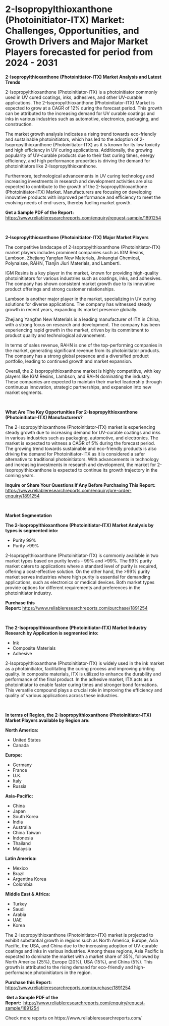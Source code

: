 <p><h1>2-Isopropylthioxanthone (Photoinitiator-ITX) Market: Challenges, Opportunities, and Growth Drivers and Major Market Players forecasted for period from 2024 - 2031</h1></p><p><strong>2-Isopropylthioxanthone (Photoinitiator-ITX) Market Analysis and Latest Trends</strong></p>
<p><p>2-Isopropylthioxanthone (Photoinitiator-ITX) is a photoinitiator commonly used in UV cured coatings, inks, adhesives, and other UV-curable applications. The 2-Isopropylthioxanthone (Photoinitiator-ITX) Market is expected to grow at a CAGR of 12% during the forecast period. This growth can be attributed to the increasing demand for UV curable coatings and inks in various industries such as automotive, electronics, packaging, and construction.</p><p>The market growth analysis indicates a rising trend towards eco-friendly and sustainable photoinitiators, which has led to the adoption of 2-Isopropylthioxanthone (Photoinitiator-ITX) as it is known for its low toxicity and high efficiency in UV curing applications. Additionally, the growing popularity of UV-curable products due to their fast curing times, energy efficiency, and high performance properties is driving the demand for photoinitiators like 2-Isopropylthioxanthone.</p><p>Furthermore, technological advancements in UV curing technology and increasing investments in research and development activities are also expected to contribute to the growth of the 2-Isopropylthioxanthone (Photoinitiator-ITX) Market. Manufacturers are focusing on developing innovative products with improved performance and efficiency to meet the evolving needs of end-users, thereby fueling market growth.</p></p>
<p><strong>Get a Sample PDF of the Report:&nbsp;</strong> <a href="https://www.reliableresearchreports.com/enquiry/request-sample/1891254">https://www.reliableresearchreports.com/enquiry/request-sample/1891254</a></p>
<p>&nbsp;</p>
<p><strong>2-Isopropylthioxanthone (Photoinitiator-ITX) Major Market Players</strong></p>
<p><p>The competitive landscape of 2-Isopropylthioxanthone (Photoinitiator-ITX) market players includes prominent companies such as IGM Resins, Lambson, Zhejiang Yangfan New Materials, Jinkangtai Chemical, Polynaisse, RAHN, Tianjin Jiuri Materials, and Lamberti.</p><p>IGM Resins is a key player in the market, known for providing high-quality photoinitiators for various industries such as coatings, inks, and adhesives. The company has shown consistent market growth due to its innovative product offerings and strong customer relationships.</p><p>Lambson is another major player in the market, specializing in UV curing solutions for diverse applications. The company has witnessed steady growth in recent years, expanding its market presence globally.</p><p>Zhejiang Yangfan New Materials is a leading manufacturer of ITX in China, with a strong focus on research and development. The company has been experiencing rapid growth in the market, driven by its commitment to product quality and technological advancement.</p><p>In terms of sales revenue, RAHN is one of the top-performing companies in the market, generating significant revenue from its photoinitiator products. The company has a strong global presence and a diversified product portfolio, leading to continued growth and market expansion.</p><p>Overall, the 2-Isopropylthioxanthone market is highly competitive, with key players like IGM Resins, Lambson, and RAHN dominating the industry. These companies are expected to maintain their market leadership through continuous innovation, strategic partnerships, and expansion into new market segments.</p></p>
<p>&nbsp;</p>
<p><strong>What Are The Key Opportunities For 2-Isopropylthioxanthone (Photoinitiator-ITX) Manufacturers?</strong></p>
<p><p>The 2-Isopropylthioxanthone (Photoinitiator-ITX) market is experiencing steady growth due to increasing demand for UV-curable coatings and inks in various industries such as packaging, automotive, and electronics. The market is expected to witness a CAGR of 5% during the forecast period. The growing trend towards sustainable and eco-friendly products is also driving the demand for Photoinitiator-ITX as it is considered a safer alternative to traditional photoinitiators. With advancements in technology and increasing investments in research and development, the market for 2-Isopropylthioxanthone is expected to continue its growth trajectory in the coming years.</p></p>
<p><strong>Inquire or Share Your Questions If Any Before Purchasing This Report:</strong> <a href="https://www.reliableresearchreports.com/enquiry/pre-order-enquiry/1891254">https://www.reliableresearchreports.com/enquiry/pre-order-enquiry/1891254</a></p>
<p>&nbsp;</p>
<p><strong>Market Segmentation</strong></p>
<p><strong>The 2-Isopropylthioxanthone (Photoinitiator-ITX) Market Analysis by types is segmented into:</strong></p>
<p><ul><li>Purity 99%</li><li>Purity >99%</li></ul></p>
<p><p>2-Isopropylthioxanthone (Photoinitiator-ITX) is commonly available in two market types based on purity levels - 99% and >99%. The 99% purity market caters to applications where a standard level of purity is required, offering a cost-effective solution. On the other hand, the >99% purity market serves industries where high purity is essential for demanding applications, such as electronics or medical devices. Both market types provide options for different requirements and preferences in the photoinitiator industry.</p></p>
<p><strong>Purchase this Report:&nbsp;</strong><a href="https://www.reliableresearchreports.com/purchase/1891254">https://www.reliableresearchreports.com/purchase/1891254</a></p>
<p>&nbsp;</p>
<p><strong>The 2-Isopropylthioxanthone (Photoinitiator-ITX) Market Industry Research by Application is segmented into:</strong></p>
<p><ul><li>Ink</li><li>Composite Materials</li><li>Adhesive</li></ul></p>
<p><p>2-Isopropylthioxanthone (Photoinitiator-ITX) is widely used in the ink market as a photoinitiator, facilitating the curing process and improving printing quality. In composite materials, ITX is utilized to enhance the durability and performance of the final product. In the adhesive market, ITX acts as a photoinitiator to enable faster curing times and stronger bond formations. This versatile compound plays a crucial role in improving the efficiency and quality of various applications across these industries.</p></p>
<p>&nbsp;</p>
<p><strong>In terms of Region, the 2-Isopropylthioxanthone (Photoinitiator-ITX) Market Players available by Region are:</strong></p>
<p>
    <p> <strong> North America: </strong>
        <ul>
            <li>United States</li>
            <li>Canada</li>
        </ul>
        </p> 
    <p> <strong> Europe: </strong>
        <ul>
            <li>Germany</li>
            <li>France</li>
            <li>U.K.</li>
            <li>Italy</li>
            <li>Russia</li>
        </ul>
        </p> 
    <p> <strong> Asia-Pacific: </strong>
        <ul>
            <li>China</li>
            <li>Japan</li>
            <li>South Korea</li>
            <li>India</li>
            <li>Australia</li>
            <li>China Taiwan</li>
            <li>Indonesia</li>
            <li>Thailand</li>
            <li>Malaysia</li>
        </ul>
        </p> 
    <p> <strong> Latin America: </strong>
        <ul>
            <li>Mexico</li>
            <li>Brazil</li>
            <li>Argentina Korea</li>
            <li>Colombia</li>
        </ul>
        </p> 
    <p> <strong> Middle East & Africa: </strong>
        <ul>
            <li>Turkey</li>
            <li>Saudi</li>
            <li>Arabia</li>
            <li>UAE</li>
            <li>Korea</li>
        </ul>
    </p>
    </p>
<p><p>The 2-Isopropylthioxanthone (Photoinitiator-ITX) market is projected to exhibit substantial growth in regions such as North America, Europe, Asia Pacific, the USA, and China due to the increasing adoption of UV-curable coatings and inks in various industries. Among these regions, Asia Pacific is expected to dominate the market with a market share of 35%, followed by North America (25%), Europe (20%), USA (15%), and China (5%). This growth is attributed to the rising demand for eco-friendly and high-performance photoinitiators in the region.</p></p>
<p><strong>Purchase this Report: </strong><a href="https://www.reliableresearchreports.com/purchase/1891254">https://www.reliableresearchreports.com/purchase/1891254</a></p>
<p>&nbsp;<strong>Get a Sample PDF of the Report:&nbsp;&nbsp;</strong><a href="https://www.reliableresearchreports.com/enquiry/request-sample/1891254">https://www.reliableresearchreports.com/enquiry/request-sample/1891254</a></p>
<p><strong></strong></p>
<p>Check more reports on https://www.reliableresearchreports.com/</p>